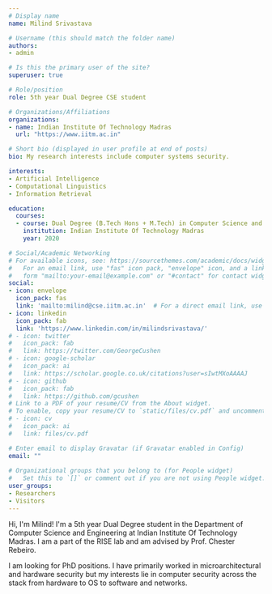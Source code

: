 ```yaml
---
# Display name
name: Milind Srivastava

# Username (this should match the folder name)
authors:
- admin

# Is this the primary user of the site?
superuser: true

# Role/position
role: 5th year Dual Degree CSE student

# Organizations/Affiliations
organizations:
- name: Indian Institute Of Technology Madras
  url: "https://www.iitm.ac.in"

# Short bio (displayed in user profile at end of posts)
bio: My research interests include computer systems security.

interests:
- Artificial Intelligence
- Computational Linguistics
- Information Retrieval

education:
  courses:
  - course: Dual Degree (B.Tech Hons + M.Tech) in Computer Science and Engineering
    institution: Indian Institute Of Technology Madras
    year: 2020

# Social/Academic Networking
# For available icons, see: https://sourcethemes.com/academic/docs/widgets/#icons
#   For an email link, use "fas" icon pack, "envelope" icon, and a link in the
#   form "mailto:your-email@example.com" or "#contact" for contact widget.
social:
- icon: envelope
  icon_pack: fas
  link: 'mailto:milind@cse.iitm.ac.in'  # For a direct email link, use "mailto:test@example.org".
- icon: linkedin
  icon_pack: fab
  link: 'https://www.linkedin.com/in/milindsrivastava/'
# - icon: twitter
#   icon_pack: fab
#   link: https://twitter.com/GeorgeCushen
# - icon: google-scholar
#   icon_pack: ai
#   link: https://scholar.google.co.uk/citations?user=sIwtMXoAAAAJ
# - icon: github
#   icon_pack: fab
#   link: https://github.com/gcushen
# Link to a PDF of your resume/CV from the About widget.
# To enable, copy your resume/CV to `static/files/cv.pdf` and uncomment the lines below.  
# - icon: cv
#   icon_pack: ai
#   link: files/cv.pdf

# Enter email to display Gravatar (if Gravatar enabled in Config)
email: ""
  
# Organizational groups that you belong to (for People widget)
#   Set this to `[]` or comment out if you are not using People widget.  
user_groups:
- Researchers
- Visitors
---
```


Hi, I'm Milind! I'm a 5th year Dual Degree student in the Department of Computer Science and Engineering at Indian Institute Of Technology Madras. I am a part of the RISE lab and am advised by Prof. Chester Rebeiro.

I am looking for PhD positions. I have primarily worked in microarchitectural and hardware security but my interests lie in computer security across the stack from hardware to OS to software and networks.